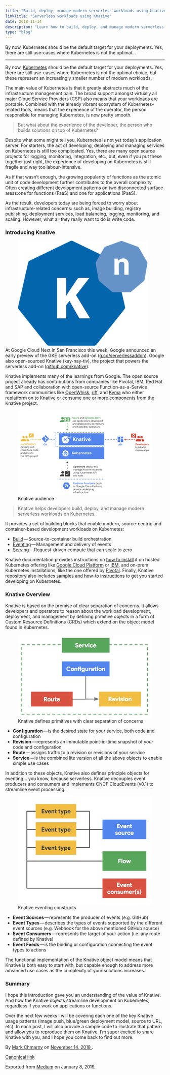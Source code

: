```yaml
---
title: "Build, deploy, manage modern serverless workloads using Knative on Kubernetes"
linkTitle: "Serverless workloads using Knative"
date: 2018-11-14
description: "Learn how to build, deploy, and manage modern serverless workloads using Knative on Kubernetes."
type: "blog"
---
```


  <article class="h-entry">
    <section data-field="description" class="p-summary">
      By now, Kubernetes should be the default target for your deployments. Yes, there are still use-cases where Kubernetes is not the optimal…
    </section>
    <section data-field="body" class="e-content">
      <section name="f298" class="section section--body section--first section--last">
        <div class="section-divider">
          <hr class="section-divider">
        </div>
        <div class="section-content">
          <div class="section-inner sectionLayout--insetColumn">
            <p name="6981" id="6981" class="graf graf--p graf-after--h3">By now, <a href="https://kubernetes.io/" data-href="https://kubernetes.io/" class="markup--anchor markup--p-anchor" rel="noopener" target="_blank">Kubernetes</a> should be the default target for your deployments. Yes, there are still use-cases where Kubernetes is not the optimal choice, but these represent an increasingly smaller number of modern workloads.</p>
            <p name="c063" id="c063" class="graf graf--p graf-after--p">The main value of Kubernetes is that it greatly abstracts much of the infrastructure management pain. The broad support amongst virtually all major Cloud Service Providers (CSP) also means that your workloads are portable. Combined with the already vibrant ecosystem of Kubernetes-related tools, means that the experience of the operator, the person responsible for managing Kubernetes, is now pretty smooth.</p>
            <blockquote name="c1ac" id="c1ac" class="graf graf--blockquote graf-after--p">But what about the experience of the developer, the person who builds solutions on top of Kubernetes?</blockquote>
            <p name="09a5" id="09a5" class="graf graf--p graf-after--blockquote">Despite what some might tell you, Kubernetes is not yet today’s application server. For starters, the act of developing, deploying and managing services on Kubernetes is still too complicated. Yes, there are many open source projects for logging, monitoring, integration, etc., but, even if you put these together just right, the experience of developing on Kubernetes is still fragile and way too labour-intensive.</p>
            <p name="1312" id="1312" class="graf graf--p graf-after--p">As if that wasn’t enough, the growing popularity of functions as the atomic unit of code development further contributes to the overall complexity. Often creating different development patterns on two disconnected surface areas:one for functions (FaaS) and one for applications (PaaS).</p>
            <p name="3f53" id="3f53" class="graf graf--p graf-after--p">As the result, developers today are being forced to worry about infrastructure-related concerns: such as, image building, registry publishing, deployment services, load balancing, logging, monitoring, and scaling. However, what all they really want to do is write code.</p>
            <h3 name="33f0" id="33f0" class="graf graf--h3 graf-after--p">Introducing Knative</h3>
            <figure name="69ac" id="69ac" class="graf graf--figure graf--layoutOutsetLeft graf-after--h3">
              <div class="aspectRatioPlaceholder is-locked" style="max-width: 410px; max-height: 322px;">
                <div class="aspectRatioPlaceholder-fill">
                </div>
                <img class="graf-image" data-image-id="knative.png" data-width="410" data-height="322" src="/blog/images/knative.png">
              </div>
            </figure>
            <p name="aa9b" id="aa9b" class="graf graf--p graf-after--figure">At Google Cloud Next in San Francisco this week, Google announced an early preview of the GKE serverless add-on (<a href="http://g.co/serverlessaddon" data-href="http://g.co/serverlessaddon" class="markup--anchor markup--p-anchor" rel="noopener" target="_blank">g.co/serverlessaddon</a>). Google also open-sourced Knative (kay-nay-tiv), the project that powers the serverless add-on (<a href="https://github.com/knative" data-href="https://github.com/knative" class="markup--anchor markup--p-anchor" rel="noopener" target="_blank">github.com/knative</a>).</p>
            <p name="7c8f" id="7c8f" class="graf graf--p graf-after--p">Knative implements many of the learnings from Google. The open source project already has contributions from companies like Pivotal, IBM, Red Hat and SAP and collaboration with open-source Function-as-a-Service framework communities like <a href="https://github.com/apache/incubator-openwhisk" data-href="https://github.com/apache/incubator-openwhisk" class="markup--anchor markup--p-anchor" rel="noopener" target="_blank">OpenWhisk</a>, <a href="https://github.com/projectriff/riff" data-href="https://github.com/projectriff/riff" class="markup--anchor markup--p-anchor" rel="noopener" target="_blank">riff</a>, and <a href="https://github.com/kyma-project" data-href="https://github.com/kyma-project" class="markup--anchor markup--p-anchor" rel="noopener" target="_blank">Kyma</a> who either replatform on to Knative or consume one or more components from the Knative project.</p>
            <figure name="ca72" id="ca72" class="graf graf--figure graf-after--p">
              <div class="aspectRatioPlaceholder is-locked" style="max-width: 700px; max-height: 440px;">
                <div class="aspectRatioPlaceholder-fill">
                </div>
                <img class="graf-image" data-image-id="0*v-wKOVy6dsJdbABA" data-width="1600" data-height="1005" data-is-featured="true" src="/blog/images/audience.png">
              </div>
              <figcaption class="imageCaption">Knative audience</figcaption>
            </figure>
            <blockquote name="15c2" id="15c2" class="graf graf--blockquote graf-after--figure">Knative helps developers build, deploy, and manage modern serverless workloads on Kubernetes.</blockquote>
            <p name="b4e2" id="b4e2" class="graf graf--p graf-after--blockquote">It provides a set of building blocks that enable modern, source-centric and container-based development workloads on Kubernetes:</p>
            <ul class="postList">
              <li name="5f0a" id="5f0a" class="graf graf--li graf-after--p">
                <a href="https://github.com/knative/build" data-href="https://github.com/knative/build" class="markup--anchor markup--li-anchor" rel="noopener" target="_blank">Build</a> — Source-to-container build orchestration</li>
                <li name="c06f" id="c06f" class="graf graf--li graf-after--li">
                  <a href="https://github.com/knative/eventing" data-href="https://github.com/knative/eventing" class="markup--anchor markup--li-anchor" rel="noopener" target="_blank">Eventing</a> — Management and delivery of events</li>
                  <li name="b148" id="b148" class="graf graf--li graf-after--li">
                    <a href="https://github.com/knative/serving" data-href="https://github.com/knative/serving" class="markup--anchor markup--li-anchor" rel="noopener" target="_blank">Serving</a> — Request-driven compute that can scale to zero</li>
                  </ul>
                  <p name="abed" id="abed" class="graf graf--p graf-after--li">Knative documentation provides instructions on <a href="../../../../../docs/install/">how to install</a> it on hosted Kubernetes offering like <a href="../../../../../docs/install/knative-with-gke">Google Cloud Platform</a> or <a href="../../../../../docs/install/knative-with-iks">IBM</a>, and on-prem Kubernetes installations, like the one offered by <a href="../../../../../docs/install/knative-with-pks">Pivotal</a>. Finally, Knative repository also includes <a href="../../../../../docs/install/getting-started-knative-app">samples and how-to instructions</a> to get you started developing on Kubernetes.</p>
                  <h3 name="0113" id="0113" class="graf graf--h3 graf-after--p">Knative Overview</h3>
                  <p name="e295" id="e295" class="graf graf--p graf-after--h3">Knative is based on the premise of clear separation of concerns. It allows developers and operators to reason about the workload development, deployment, and management by defining primitive objects in a form of Custom Resource Definitions (CRDs) which extend on the object model found in Kubernetes.</p>
                  <figure name="de3e" id="de3e" class="graf graf--figure graf-after--p">
                    <div class="aspectRatioPlaceholder is-locked" style="max-width: 700px; max-height: 431px;">
                      <div class="aspectRatioPlaceholder-fill">
                      </div>
                      <img class="graf-image" data-image-id="0*hfyRGyNWNFycw5bx" data-width="740" data-height="456" src="/blog/images/primitive-objects.png">
                    </div>
                    <figcaption class="imageCaption">Knative defines primitives with clear separation of concerns</figcaption>
                  </figure>
                  <ul class="postList">
                    <li name="2cb6" id="2cb6" class="graf graf--li graf-after--figure">
                      <strong class="markup--strong markup--li-strong">Configuration</strong> — is the desired state for your service, both code and configuration</li>
                      <li name="5be3" id="5be3" class="graf graf--li graf-after--li">
                        <strong class="markup--strong markup--li-strong">Revision</strong> — represents an immutable point-in-time snapshot of your code and configuration</li>
                        <li name="8193" id="8193" class="graf graf--li graf-after--li">
                          <strong class="markup--strong markup--li-strong">Route</strong> — assigns traffic to a revision or revisions of your service</li>
                          <li name="269b" id="269b" class="graf graf--li graf-after--li">
                            <strong class="markup--strong markup--li-strong">Service </strong>— is the combined lite version of all the above objects to enable simple use cases</li>
                          </ul>
                          <p name="6ed0" id="6ed0" class="graf graf--p graf-after--li">In addition to these objects, Knative also defines principle objects for eventing… you know, because serverless. Knative decouples event producers and consumers and implements CNCF CloudEvents (v0.1) to streamline event processing.</p>
                          <figure name="6396" id="6396" class="graf graf--figure graf-after--p">
                            <div class="aspectRatioPlaceholder is-locked" style="max-width: 700px; max-height: 559px;">
                              <div class="aspectRatioPlaceholder-fill">
                              </div>
                              <img class="graf-image" data-image-id="0*3jjrwXWgze2pPhnm" data-width="762" data-height="608" src="/blog/images/events-model.png">
                            </div>
                            <figcaption class="imageCaption">Knative eventing constructs</figcaption>
                          </figure>
                          <ul class="postList">
                            <li name="dc26" id="dc26" class="graf graf--li graf-after--figure">
                              <strong class="markup--strong markup--li-strong">Event Sources</strong> — represents the producer of events (e.g. GitHub)</li>
                              <li name="4cc7" id="4cc7" class="graf graf--li graf-after--li">
                                <strong class="markup--strong markup--li-strong">Event Types</strong> — describes the types of events supported by the different event sources (e.g. Webhook for the above mentioned GitHub source)</li>
                                <li name="dc2c" id="dc2c" class="graf graf--li graf-after--li">
                                  <strong class="markup--strong markup--li-strong">Event Consumers</strong> — represents the target of your action (i.e. any route defined by Knative)</li>
                                  <li name="2882" id="2882" class="graf graf--li graf-after--li">
                                    <strong class="markup--strong markup--li-strong">Event Feeds</strong> — is the binding or configuration connecting the event types to actions</li>
                                  </ul>
                                  <p name="638e" id="638e" class="graf graf--p graf-after--li">The functional implementation of the Knative object model means that Knative is both easy to start with, but capable enough to address more advanced use cases as the complexity of your solutions increases.</p>
                                  <h3 name="e2f4" id="e2f4" class="graf graf--h3 graf-after--p">Summary</h3>
                                  <p name="5231" id="5231" class="graf graf--p graf-after--h3">I hope this introduction gave you an understanding of the value of Knative. And how the Knative objects streamline development on Kubernetes, regardless if you work on applications or functions.</p>
                                  <p name="ecf2" id="ecf2" class="graf graf--p graf-after--p graf--trailing">Over the next few weeks I will be covering each one of the key Knative usage patterns (image push, blue/green deployment model, source to URL, etc). In each post, I will also provide a sample code to illustrate that pattern and allow you to reproduce them on Knative. I’m super excited to share Knative with you, and I hope you come back to find out more.</p>
                                </div>
                              </div>
                            </section>
                          </section>
                          <footer>
                            <p>By <a href="https://medium.com/@mchmarny_google" class="p-author h-card">Mark Chmarny</a> on <a href="https://medium.com/p/4e6d8604972">
                              <time class="dt-published" datetime="2018-11-14T02:20:46.348Z">November 14, 2018</time>
                            </a>.</p>
                            <p>
                              <a href="https://medium.com/@mchmarny_google/build-deploy-manage-modern-serverless-workloads-using-knative-on-kubernetes-4e6d8604972" class="p-canonical">Canonical link</a>
                            </p>
                            <p>Exported from <a href="https://medium.com">Medium</a> on January 8, 2019.</p>
                          </footer>
                        </article>

